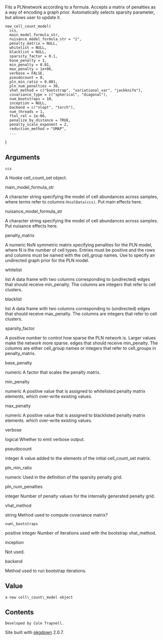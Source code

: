 Fits a PLNnetwork according to a formula. Accepts a matrix of penalties as a way of encoding a graph prior. Automatically selects sparsity parameter, but allows user to update it.
  
    new_cell_count_model(
      ccs,
      main_model_formula_str,
      nuisance_model_formula_str = "1",
      penalty_matrix = NULL,
      whitelist = NULL,
      blacklist = NULL,
      sparsity_factor = 0.1,
      base_penalty = 1,
      min_penalty = 0.01,
      max_penalty = 1e+06,
      verbose = FALSE,
      pseudocount = 0,
      pln_min_ratio = 0.001,
      pln_num_penalties = 30,
      vhat_method = c("bootstrap", "variational_var", "jackknife"),
      covariance_type = c("spherical", "diagonal"),
      num_bootstraps = 10,
      inception = NULL,
      backend = c("nlopt", "torch"),
      num_threads = 1,
      ftol_rel = 1e-06,
      penalize_by_distance = TRUE,
      penalty_scale_exponent = 2,
      reduction_method = "UMAP",
      ...
  )
  
  Arguments
  ---------
    
    ccs
  
  A Hooke cell\_count\_set object.
  
  main\_model\_formula\_str
  
  A character string specifying the model of cell abundances across samples, where terms refer to columns in`colData(ccs)`. Put main effects here.
  
  nuisance\_model\_formula\_str
  
  A character string specifying the model of cell abundances across samples. Put nuisance effects here.
  
  penalty\_matrix
  
  A numeric NxN symmetric matrix specifying penalties for the PLN model, where N is the number of cell types. Entries must be positive and the rows and columns must be named with the cell\_group names. Use to specify an undirected graph prior for the PLN model.
  
  whitelist
  
  list A data frame with two columns corresponding to (undirected) edges that should receive min\_penalty. The columns are integers that refer to cell clusters.
  
  blacklist
  
  list A data frame with two columns corresponding to (undirected) edges that should receive max\_penalty. The columns are integers that refer to cell clusters.
  
  sparsity\_factor
  
  A positive number to control how sparse the PLN network is. Larger values make the network more sparse. edges that should receive min\_penalty. The columns are either cell\_group names or integers that refer to cell\_groups in penalty\_matrix.
  
  base\_penalty
  
  numeric A factor that scales the penalty matrix.
  
  min\_penalty
  
  numeric A positive value that is assigned to whitelisted penalty matrix elements, which over-write existing values.
  
  max\_penalty
  
  numeric A positive value that is assigned to blacklisted penalty matrix elements. which over-write existing values.
  
  verbose
  
  logical Whether to emit verbose output.
  
  pseudocount
  
  integer A value added to the elements of the initial cell\_count\_set matrix.
  
  pln\_min\_ratio
  
  numeric Used in the definition of the sparsity penalty grid.
  
  pln\_num\_penalties
  
  integer Number of penalty values for the internally generated penalty grid.
  
  vhat\_method
  
  string Method used to compute covariance matrix?
    
    num\_bootstraps
  
  positive integer Number of iterations used with the bootstrap vhat\_method.
  
  inception
  
  Not used.
  
  backend
  
  Method used to run bootstrap iterations.
  
  Value
  -----
    
    a new cell\_count\_model object
  
  Contents
  --------
    
    Developed by Cole Trapnell.
  
  Site built with [pkgdown](https://pkgdown.r-lib.org/) 2.0.7.
